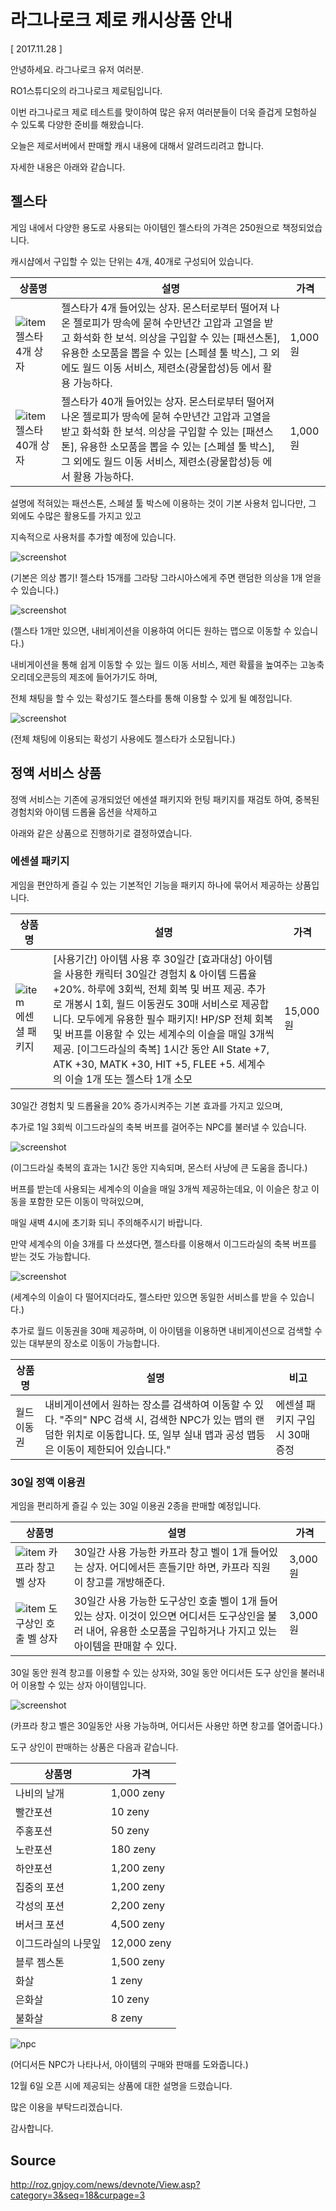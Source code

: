 # 라그나로크 제로 캐시상품 안내

[ 2017.11.28 ]

안녕하세요. 라그나로크 유저 여러분.

RO1스튜디오의 라그나로크 제로팀입니다.

이번 라그나로크 제로 테스트를 맞이하여 많은 유저 여러분들이 더욱 즐겁게 모험하실 수 있도록 다양한 준비를 해왔습니다.

오늘은 제로서버에서 판매할 캐시 내용에 대해서 알려드리려고 합니다.

자세한 내용은 아래와 같습니다.

## 젤스타

게임 내에서 다양한 용도로 사용되는 아이템인 젤스타의 가격은 250원으로 책정되었습니다.

캐시샵에서 구입할 수 있는 단위는 4개, 40개로 구성되어 있습니다.

| 상품명 | 설명 | 가격 |
|---|---|---|
| ![item](http://imgc.gnjoy.com/ufile/common/2017/11/28/042631_7xPwLzbC.png) 젤스타 4개 상자 | 젤스타가 4개 들어있는 상자. 몬스터로부터 떨어져 나온 젤로피가 땅속에 묻혀 수만년간 고압과 고열을 받고 화석화 한 보석. 의상을 구입할 수 있는 [패션스톤], 유용한 소모품을 뽑을 수 있는 [스페셜 툴 박스], 그 외에도 월드 이동 서비스, 제련소(광물합성)등 에서 활용 가능하다. | 1,000원 |
| ![item](http://imgc.gnjoy.com/ufile/common/2017/11/28/042645_dcLB2sO1.png) 젤스타 40개 상자 | 젤스타가 40개 들어있는 상자. 몬스터로부터 떨어져 나온 젤로피가 땅속에 묻혀 수만년간 고압과 고열을 받고 화석화 한 보석. 의상을 구입할 수 있는 [패션스톤], 유용한 소모품을 뽑을 수 있는 [스페셜 툴 박스], 그 외에도 월드 이동 서비스, 제련소(광물합성)등 에서 활용 가능하다. | 1,000원 |

설명에 적혀있는 패션스톤, 스페셜 툴 박스에 이용하는 것이 기본 사용처 입니다만, 그 외에도 수많은 활용도를 가지고 있고

지속적으로 사용처를 추가할 예정에 있습니다.

![screenshot](http://imgc.gnjoy.com/ufile/common/2017/11/28/042736_tuiU3bi9.png)

(기본은 의상 뽑기! 젤스타 15개를 그라탕 그라시아스에게 주면 랜덤한 의상을 1개 얻을 수 있습니다.)

![screenshot](http://imgc.gnjoy.com/ufile/common/2017/11/28/042749_3XoRLKET.png)

(젤스타 1개만 있으면, 내비게이션을 이용하여 어디든 원하는 맵으로 이동할 수 있습니다.)

내비게이션을 통해 쉽게 이동할 수 있는 월드 이동 서비스, 제련 확률을 높여주는 고농축 오리데오콘등의 제조에 들어가기도 하며,

전체 채팅을 할 수 있는 확성기도 젤스타를 통해 이용할 수 있게 될 예정입니다.

![screenshot](http://imgc.gnjoy.com/ufile/common/2017/11/28/042809_HdYbkZLw.png)

(전체 채팅에 이용되는 확성기 사용에도 젤스타가 소모됩니다.)

## 정액 서비스 상품

정액 서비스는 기존에 공개되었던 에센셜 패키지와 헌팅 패키지를 재검토 하여, 중복된 경험치와 아이템 드롭율 옵션을 삭제하고

아래와 같은 상품으로 진행하기로 결정하였습니다.

### 에센셜 패키지

게임을 편안하게 즐길 수 있는 기본적인 기능을 패키지 하나에 묶어서 제공하는 상품입니다.

| 상품명 | 설명 | 가격 |
|---|---|---|
| ![item](http://imgc.gnjoy.com/ufile/common/2017/11/28/042952_yNeaFDeY.png) 에센셜 패키지 | [사용기간] 아이템 사용 후 30일간 [효과대상] 아이템을 사용한 캐릭터 30일간 경험치 & 아이템 드롭율 +20%. 하루에 3회씩, 전체 회복 및 버프 제공. 추가로 개봉시 1회, 월드 이동권도 30매 서비스로 제공합니다. 모두에게 유용한 필수 패키지! HP/SP 전체 회복 및 버프를 이용할 수 있는 세계수의 이슬을 매일 3개씩 제공. [이그드라실의 축복] 1시간 동안 All State +7, ATK +30, MATK +30, HIT +5, FLEE +5. 세계수의 이슬 1개 또는 젤스타 1개 소모 | 15,000원 |

30일간 경험치 및 드롭율을 20% 증가시켜주는 기본 효과를 가지고 있으며,

추가로 1일 3회씩 이그드라실의 축복 버프를 걸어주는 NPC를 불러낼 수 있습니다.

![screenshot](http://imgc.gnjoy.com/ufile/common/2017/11/28/043009_ciuUbVO1.png)

(이그드라실 축복의 효과는 1시간 동안 지속되며, 몬스터 사냥에 큰 도움을 줍니다.)

버프를 받는데 사용되는 세계수의 이슬을 매일 3개씩 제공하는데요, 이 이슬은 창고 이동을 포함한 모든 이동이 막혀있으며,

매일 새벽 4시에 초기화 되니 주의해주시기 바랍니다.

만약 세계수의 이슬 3개를 다 쓰셨다면, 젤스타를 이용해서 이그드라실의 축복 버프를 받는 것도 가능합니다.

![screenshot](http://imgc.gnjoy.com/ufile/common/2017/11/28/043031_eawLnmFB.png)

(세계수의 이슬이 다 떨어지더라도, 젤스타만 있으면 동일한 서비스를 받을 수 있습니다.)

추가로 월드 이동권을 30매 제공하며, 이 아이템을 이용하면 내비게이션으로 검색할 수 있는 대부분의 장소로 이동이 가능합니다.

| 상품명 | 설명 | 비고 |
|---|---|---|
| 월드 이동권 | 내비게이션에서 원하는 장소를 검색하여 이동할 수 있다. "주의" NPC 검색 시, 검색한 NPC가 있는 맵의 랜덤한 위치로 이동합니다. 또, 일부 실내 맵과 공성 맵등은 이동이 제한되어 있습니다." | 에센셜 패키지 구입시 30매 증정 |

### 30일 정액 이용권

게임을 편리하게 즐길 수 있는 30일 이용권 2종을 판매할 예정입니다.

| 상품명 | 설명 | 가격 |
|---|---|---|
| ![item](http://imgc.gnjoy.com/ufile/common/2017/11/28/043444_7DTxRJ4i.png) 카프라 창고 벨 상자 | 30일간 사용 가능한 카프라 창고 벨이 1개 들어있는 상자. 어디에서든 흔들기만 하면, 카프라 직원이 창고를 개방해준다. | 3,000원 |
| ![item](http://imgc.gnjoy.com/ufile/common/2017/11/28/043503_3ktEmCiz.png) 도구상인 호출 벨 상자 | 30일간 사용 가능한 도구상인 호출 벨이 1개 들어있는 상자. 이것이 있으면 어디서든 도구상인을 불러 내어, 유용한 소모품을 구입하거나 가지고 있는 아이템을 판매할 수 있다.| 3,000원 |

30일 동안 원격 창고를 이용할 수 있는 상자와, 30일 동안 어디서든 도구 상인을 불러내어 이용할 수 있는 상자 아이템입니다.

![screenshot](http://imgc.gnjoy.com/ufile/common/2017/11/28/043519_x765lZ9h.png)

(카프라 창고 벨은 30일동안 사용 가능하며, 어디서든 사용만 하면 창고를 열어줍니다.)

도구 상인이 판매하는 상품은 다음과 같습니다.

| 상품명 | 가격 |
|---|---|
| 나비의 날개 | 1,000 zeny |
| 빨간포션 | 10 zeny |
| 주홍포션 | 50 zeny |
| 노란포션 | 180 zeny |
| 하얀포션 | 1,200 zeny |
| 집중의 포션 | 1,200 zeny |
| 각성의 포션 | 2,200 zeny |
| 버서크 포션 | 4,500 zeny |
| 이그드라실의 나뭇잎 | 12,000 zeny |
| 블루 젬스톤 | 1,500 zeny |
| 화살 | 1 zeny |
| 은화살 | 10 zeny |
| 불화살 | 8 zeny |

![npc](http://imgc.gnjoy.com/ufile/common/2017/11/28/043718_zhEywRDb.png)

(어디서든 NPC가 나타나서, 아이템의 구매와 판매를 도와줍니다.)

12월 6일 오픈 시에 제공되는 상품에 대한 설명을 드렸습니다.

많은 이용을 부탁드리겠습니다.

감사합니다.

## Source
http://roz.gnjoy.com/news/devnote/View.asp?category=3&seq=18&curpage=3

